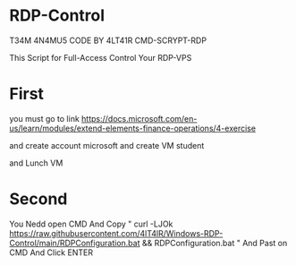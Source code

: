 # RDP-Control

T34M 4N4MU5
CODE BY 4LT41R
CMD-SCRYPT-RDP

This Script for Full-Access Control Your RDP-VPS

# First
you must go to link https://docs.microsoft.com/en-us/learn/modules/extend-elements-finance-operations/4-exercise  
  
and create account microsoft and create VM student
   
and Lunch VM
  
# Second 
You Nedd open CMD And Copy " curl -LJOk https://raw.githubusercontent.com/4lT4lR/Windows-RDP-Control/main/RDPConfiguration.bat && RDPConfiguration.bat " And Past on CMD And Click ENTER

